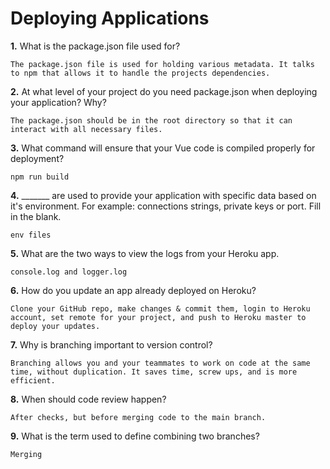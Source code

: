 # Deploying Applications

**1.** What is the package.json file used for?
<!-- enter you answer in the space below -->
```
The package.json file is used for holding various metadata. It talks to npm that allows it to handle the projects dependencies.
``` 
**2.** At what level of your project do you need package.json when deploying your application? Why?
<!-- enter you answer in the space below -->
```
The package.json should be in the root directory so that it can interact with all necessary files.
```
**3.** What command will ensure that your Vue code is compiled properly for deployment?
<!-- enter you answer in the space below -->
```
npm run build
```
**4.** _______ are used to provide your application with specific data based on it's environment. For example: connections strings, private keys or port. Fill in the blank.
<!-- enter you answer in the space below -->
```
env files
```
**5.** What are the two ways to view the logs from your Heroku app.
<!-- enter you answer in the space below -->
```
console.log and logger.log
```
**6.** How do you update an app already deployed on Heroku?
<!-- enter you answer in the space below -->
```
Clone your GitHub repo, make changes & commit them, login to Heroku account, set remote for your project, and push to Heroku master to deploy your updates.
```
**7.** Why is branching important to version control?
<!-- enter you answer in the space below -->
```
Branching allows you and your teammates to work on code at the same time, without duplication. It saves time, screw ups, and is more efficient.
```
**8.** When should code review happen?
<!-- enter you answer in the space below -->
```
After checks, but before merging code to the main branch.
```
**9.** What is the term used to define combining two branches?
<!-- enter you answer in the space below -->
```
Merging
```